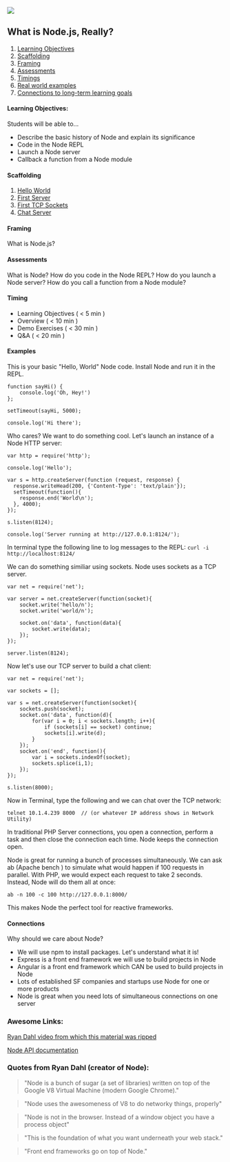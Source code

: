 ![](https://ga-dash.s3.amazonaws.com/production/assets/logo-9f88ae6c9c3871690e33280fcf557f33.png)

## What is Node.js, Really?

1. [Learning Objectives](#learning-objectives)
1. [Scaffolding](#scaffolding)
1. [Framing](#framing)
1. [Assessments](#assessments)
1. [Timings](#timings)
1. [Real world examples](#examples)
1. [Connections to long-term learning goals](#connections)

#### Learning Objectives:
Students will be able to...
- Describe the basic history of Node and explain its significance
- Code in the Node REPL
- Launch a Node server
- Callback a function from a Node module

#### Scaffolding
1. [Hello World](node-hello-world.js)
1. [First Server](example-node-server.js)
1. [First TCP Sockets](tcp-node-server.js)
1. [Chat Server](node-chat-server.js)

#### Framing
What is Node.js?


#### Assessments
What is Node?
How do you code in the Node REPL?
How do you launch a Node server?
How do you call a function from a Node module?

#### Timing
- Learning Objectives ( < 5 min )
- Overview ( < 10 min )
- Demo Exercises ( < 30 min )
- Q&A ( < 20 min )

#### Examples

This is your basic "Hello, World" Node code.
Install Node and run it in the REPL.

```
function sayHi() { 
	console.log('Oh, Hey!') 
};

setTimeout(sayHi, 5000);

console.log('Hi there');
```
Who cares? We want to do something cool.
Let's launch an instance of a Node HTTP server:

```
var http = require('http');

console.log('Hello');

var s = http.createServer(function (request, response) {
  response.writeHead(200, {'Content-Type': 'text/plain'});
  setTimeout(function(){
  	response.end('World\n');
  }, 4000);
});

s.listen(8124);

console.log('Server running at http://127.0.0.1:8124/');

```
In terminal type the following line to log messages to the REPL:
``` curl -i http://localhost:8124/ ```

We can do something similiar using sockets. Node uses sockets as a TCP server.

```
var net = require('net');

var server = net.createServer(function(socket){
	socket.write('hello/n');
	socket.write('world/n');

	socket.on('data', function(data){
		socket.write(data);
	});
});

server.listen(8124);

```
Now let's use our TCP server to build a chat client:

```
var net = require('net');

var sockets = [];

var s = net.createServer(function(socket){
	sockets.push(socket);
	socket.on('data', function(d){
		for(var i = 0; i < sockets.length; i++){
			if (sockets[i] == socket) continue;
			sockets[i].write(d);
		}
	});
	socket.on('end', function(){
		var i = sockets.indexOf(socket);
		sockets.splice(i,1);
	});
});

s.listen(8000);

``` 
Now in Terminal, type the following and we can chat over the TCP network:

```
telnet 10.1.4.239 8000  // (or whatever IP address shows in Network Utility)

```
In traditional PHP Server connections, you open a connection, perform a task and then close the connection each time. Node keeps the connection open.

Node is great for running a bunch of processes simultaneously. We can ask ab (Apache bench ) to simulate what would happen if 100 requests in parallel. With PHP, we would expect each request to take 2 seconds. Instead, Node will do them all at once:

```
ab -n 100 -c 100 http://127.0.0.1:8000/

```
This makes Node the perfect tool for reactive frameworks.

#### Connections
Why should we care about Node?
- We will use npm to install packages. Let's understand what it is!
- Express is a front end framework we will use to build projects in Node
- Angular is a front end framework which CAN be used to build projects in Node
- Lots of established SF companies and startups use Node for one or more products
- Node is great when you need lots of simultaneous connections on one server

### Awesome Links:
[Ryan Dahl video from which this material was ripped](https://www.youtube.com/watch?v=jo_B4LTHi3I)

[Node API documentation](https://nodejs.org/api/)

### Quotes from Ryan Dahl (creator of Node):

>"Node is a bunch of sugar (a set of libraries) written on top of the Google V8 Virtual Machine (modern Google Chrome)."

>"Node uses the awesomeness of V8 to do networky things, properly"

>"Node is not in the browser. Instead of a window object you have a process object"

>"This is the foundation of what you want underneath your web stack."

>"Front end frameworks go on top of Node."
